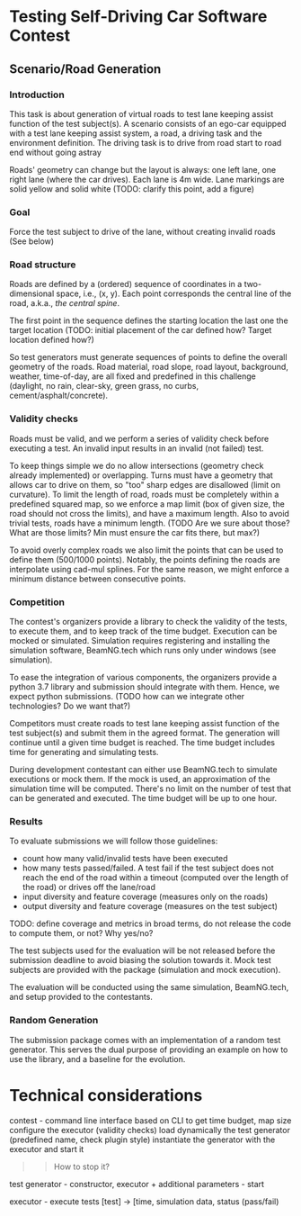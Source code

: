 # Testing Self-Driving Car Software Contest

## Scenario/Road Generation

### Introduction
This task is about generation of virtual roads to test lane keeping assist function of the test subject(s). A scenario consists of an ego-car equipped with a test lane keeping assist system, a road, a driving task and the environment definition. 
The driving task is to drive from road start to road end without going astray

Roads' geometry can change but the layout is always: one left lane, one right lane (where the car drives). Each lane is 4m wide. Lane markings are solid yellow and solid white (TODO: clarify this point, add a figure)


### Goal
Force the test subject to drive of the lane, without creating invalid roads (See below)


### Road structure
Roads are defined by a (ordered) sequence of coordinates in a two-dimensional space, i.e., (x, y). Each point corresponds the central line of the road, a.k.a., *the central spine*. 

The first point in the sequence defines the starting location the last one the target location (TODO: initial placement of the car defined how? Target location defined how?)

So test generators must generate sequences of points to define the overall geometry of the roads. Road material, road slope, road layout, background, weather, time-of-day, are all fixed and predefined in this challenge (daylight, no rain, clear-sky, green grass, no curbs, cement/asphalt/concrete).


### Validity checks
Roads must be valid, and we perform a series of validity check before executing a test. An invalid input results in an invalid (not failed) test.

To keep things simple we do no allow intersections (geometry check already implemented) or overlapping. Turns must have a geometry that allows car to drive on them, so "too" sharp edges are disallowed (limit on curvature). To limit the length of road, roads must be completely within a predefined squared map, so we enforce a map limit (box of given size, the road should not cross the limits), and have a maximum length. Also to avoid trivial tests, roads have a minimum length. (TODO Are we sure about those? What are those limits? Min must ensure the car fits there, but max?)

To avoid overly complex roads we also limit the points that can be used to define them (500/1000 points). Notably, the points defining the roads are interpolate using cad-mul splines. For the same reason, we might enforce a minimum distance between consecutive points.


### Competition
The contest's organizers provide a library to check the validity of the tests, to execute them, and to keep track of the time budget. Execution can be mocked or simulated. Simulation requires  registering and installing the simulation software, BeamNG.tech which runs only under windows (see simulation).

To ease the integration of various components, the organizers provide a python 3.7 library and submission should integrate with them. Hence, we expect python submissions. (TODO how can we integrate other technologies? Do we want that?)

Competitors must create roads to test lane keeping assist function of the test subject(s) and submit them in the agreed format. The generation will continue until a given time budget is reached. The time budget includes time for generating and simulating tests.

During development contestant can either use BeamNG.tech to simulate executions or mock them. If the mock is used, an approximation of the simulation time will be computed. There's no limit on the number of test that can be generated and executed. The time budget will be up to one hour.


### Results
To evaluate submissions we will follow those guidelines:
- count how many valid/invalid tests have been executed
- how many tests passed/failed. A test fail if the test subject does not reach the end of the road within a timeout (computed over the length of the road) or drives off the lane/road
- input diversity and feature coverage (measures only on the roads)
- output diversity and feature coverage (measures on the test subject)

TODO: define coverage and metrics in broad terms, do not release the code to compute them, or not? Why yes/no?

The test subjects used for the evaluation will be not released before the submission deadline to avoid biasing the solution towards it. Mock test subjects are provided with the package (simulation and mock execution).

The evaluation will be conducted using the same simulation, BeamNG.tech, and setup provided to the contestants.

### Random Generation
The submission package comes with an implementation of a random test generator. This serves the dual purpose of providing an example on how to use the library, and a baseline for the evolution.


# Technical considerations
contest - 
    command line interface based on CLI to get time budget, map size
    configure the executor (validity checks)
    load dynamically the test generator (predefined name, check plugin style)
    instantiate the generator with the executor and start it
    
>> How to stop it?

test generator 
    - constructor, executor + additional parameters
    - start

executor
    - execute tests [test] -> [time, simulation data, status (pass/fail)

    



